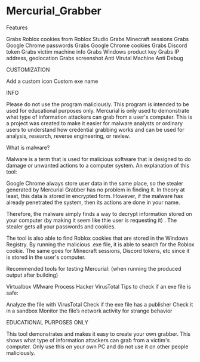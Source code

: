 # Mercurial_Grabber
Features

Grabs Roblox cookies from Roblox Studio Grabs Minecraft sessions Grabs Google Chrome passwords Grabs Google Chrome cookies Grabs Discord token Grabs victim machine info Grabs Windows product key Grabs IP address, geolocation Grabs screenshot Anti Virutal Machine Anti Debug

CUSTOMIZATION

Add a custom icon
Custom exe name

INFO

Please do not use the program maliciously. This program is intended to be used for educational purposes only. Mercurial is only used to demonstrate what type of information attackers can grab from a user's computer. This is a project was created to make it easier for malware analysts or ordinary users to understand how credential grabbing works and can be used for analysis, research, reverse engineering, or review.

What is malware?

Malware is a term that is used for malicious software that is designed to do damage or unwanted actions to a computer system. An explanation of this tool:

Google Chrome always store user data in the same place, so the stealer generated by Mercurial Grabber has no problem in finding it. In theory at least, this data is stored in encrypted form. However, if the malware has already penetrated the system, then its actions are done in your name.

Therefore, the malware simply finds a way to decrypt information stored on your computer (by making it seem like thie user is requesting it) . The stealer gets all your passwords and cookies.

The tool is also able to find Roblox cookies that are stored in the Windows Registry. By running the malicious .exe file, it is able to search for the Roblox cookie. The same goes for Minecraft sessions, Discord tokens, etc since it is stored in the user's computer.

Recommended tools for testing Mercurial: (when running the produced output after building)

Virtualbox VMware Process Hacker VirusTotal Tips to check if an exe file is safe:

Analyze the file with VirusTotal Check if the exe file has a publisher Check it in a sandbox Monitor the file’s network activity for strange behavior

EDUCATIONAL PURPOSES ONLY

This tool demonstrates and makes it easy to create your own grabber. This shows what type of information attackers can grab from a victim's computer. Only use this on your own PC and do not use it on other people maliciously.
